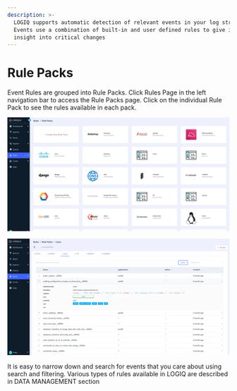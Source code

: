 ```yaml
---
description: >-
  LOGIQ supports automatic detection of relevant events in your log stream.
  Events use a combination of built-in and user defined rules to give immediate
  insight into critical changes
---
```


# Rule Packs

Event Rules are grouped into Rule Packs. Click Rules Page in the left navigation bar to access the Rule Packs page. Click on the individual Rule Pack to see the rules available in each pack.

![](<../.gitbook/assets/image (62).png>)

![](<../.gitbook/assets/image (2) (1).png>)

It is easy to narrow down and search for events that you care about using search and filtering. Various types of rules available in LOGIQ are described in DATA MANAGEMENT section

